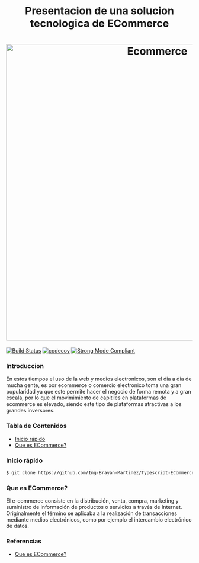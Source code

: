 
<h1 align="center">Presentacion de una solucion tecnologica de ECommerce</h1>

<h1 align="center">
  <img src="https://github.com/Ing-Brayan-Martinez/Typescript-ECommerce-Architecture-Example/blob/master/assest/ecommerce-workana-glosario-850x400.jpg" alt="Ecommerce" width="800"/>
</h1>

[![Build Status](https://travis-ci.org/leerob/dart-react-todo.svg?branch=master)](https://travis-ci.org/leerob/dart-react-todo)
[![codecov](https://codecov.io/gh/leerob/dart-react-todo/branch/master/graph/badge.svg)](https://codecov.io/gh/leerob/dart-react-todo)
[![Strong Mode Compliant](https://img.shields.io/badge/strong_mode-on-brightgreen.svg)](https://github.com/leerob/dart-react-todo/blob/master/analysis_options.yaml#L2)

### Introduccion

En estos tiempos el uso de la web y medios electronicos, son el dia a dia de mucha gente, es por ecommerce o comercio electronico
toma una gran popularidad ya que este permite hacer el negocio de forma remota y a gran escala, por lo que el movimimiento de
capitiles en plataformas de ecommerce es elevado, siendo este tipo de plataformas atractivas a los grandes inversores.

### Tabla de Contenidos

- [Inicio rápido](#inicio-rápido)
- [Que es ECommerce?](#que-es-ecommerce)


### Inicio rápido

```bash
$ git clone https://github.com/Ing-Brayan-Martinez/Typescript-ECommerce-Architecture-Example.git
```

### Que es ECommerce?

El e-commerce consiste en la distribución, venta, compra, marketing y suministro de información de productos o servicios a 
través de Internet. Originalmente el término se aplicaba a la realización de transacciones mediante medios electrónicos, 
como por ejemplo el intercambio electrónico de datos.


### Referencias

- [Que es ECommerce?](https://marketingdigital.bsm.upf.edu/e-commerce-comercio-electronico/)

